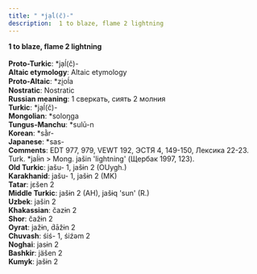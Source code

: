 ```yaml
---
title: " *jạĺ(č)-"
description:  1 to blaze, flame 2 lightning
---
```

<strong> 1 to blaze, flame 2 lightning</strong><br><br>
<strong>Proto-Turkic</strong>:  *jạĺ(č)-<br>
<strong>Altaic etymology</strong>:  Altaic etymology<br>
<strong> Proto-Altaic</strong>:  *zi̯oĺa<br>
<strong>Nostratic</strong>:  Nostratic<br>
<strong>Russian meaning</strong>:  1 сверкать, сиять 2 молния<br>
<strong>Turkic</strong>:  *jạĺ(č)-<br>
<strong>Mongolian</strong>:  *soloŋga<br>
<strong>Tungus-Manchu</strong>:  *sulū-n<br>
<strong>Korean</strong>:  *sằr-<br>
<strong>Japanese</strong>:  *sas-<br>
<strong>Comments</strong>:  EDT 977, 979, VEWT 192, ЭСТЯ 4, 149-150, Лексика 22-23. Turk. *jaĺɨn > Mong. jašin 'lightning' (Щербак 1997, 123).<br>
<strong>Old Turkic</strong>:  jašu- 1, jašɨn 2 (OUygh.)<br>
<strong>Karakhanid</strong>:  jašu- 1, jašɨn 2 (MK)<br>
<strong>Tatar</strong>:  jɛšen 2<br>
<strong>Middle Turkic</strong>:  jašɨn 2 (AH), jašɨq 'sun' (R.)<br>
<strong>Uzbek</strong>:  jašin 2<br>
<strong>Khakassian</strong>:  čazɨn 2<br>
<strong>Shor</strong>:  čažɨn 2<br>
<strong>Oyrat</strong>:  jažɨn, d́āžɨn 2<br>
<strong>Chuvash</strong>:  śiś- 1, śiźǝm 2<br>
<strong>Noghai</strong>:  jasɨn 2<br>
<strong>Bashkir</strong>:  jäšen 2<br>
<strong>Kumyk</strong>:  jašɨn 2<br>


